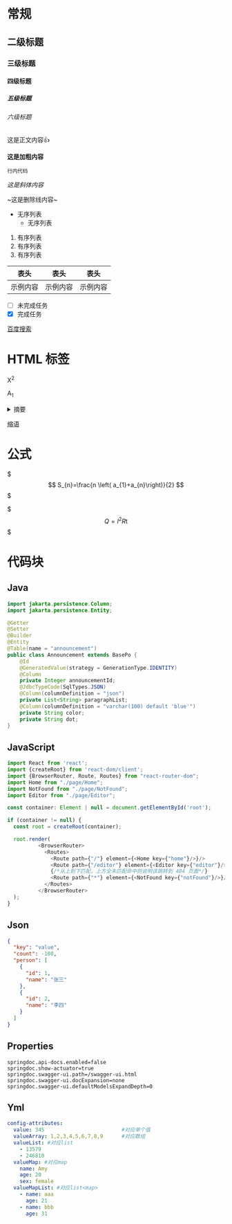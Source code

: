 # 常规

## 二级标题

### 三级标题

#### 四级标题

##### 五级标题

###### 六级标题

这是正文内容👍

**这是加粗内容**

``行内代码``

*这是斜体内容*

~这是删除线内容~

- 无序列表
  - 无序列表

1. 有序列表
2. 有序列表
3. 有序列表

|  表头  |  表头  |  表头  |
|:----:|:----:|:----:|
| 示例内容 | 示例内容 | 示例内容 |

- [ ] 未完成任务
- [x] 完成任务

[百度搜索](https://www.baidu.com)

# HTML 标签

X<sup>2</sup>

A<sub>1</sub>

<details>
  <summary>摘要</summary>
  <p>详情内容</p>
</details>

<acronym title="全称详情">缩语</acronym>

# 公式

$$$
S_{n}=\frac{n \left( a_{1}+a_{n}\right)}{2}
$$$

$$$
Q = I ^ { 2 } R \mathrm { t }
$$$

# 代码块

## Java

```java
import jakarta.persistence.Column;
import jakarta.persistence.Entity;

@Getter
@Setter
@Builder
@Entity
@Table(name = "announcement")
public class Announcement extends BasePo {
    @Id
    @GeneratedValue(strategy = GenerationType.IDENTITY)
    @Column
    private Integer announcementId;
    @JdbcTypeCode(SqlTypes.JSON)
    @Column(columnDefinition = "json")
    private List<String> paragraphList;
    @Column(columnDefinition = "varchar(100) default 'blue'")
    private String color;
    private String dot;
}
```

## JavaScript

```js
import React from 'react';
import {createRoot} from 'react-dom/client';
import {BrowserRouter, Route, Routes} from "react-router-dom";
import Home from "./page/Home";
import NotFound from "./page/NotFound";
import Editor from "./page/Editor";

const container: Element | null = document.getElementById('root');

if (container != null) {
  const root = createRoot(container);

  root.render(
          <BrowserRouter>
            <Routes>
              <Route path={"/"} element={<Home key={"home"}/>}/>
              <Route path={"/editor"} element={<Editor key={"editor"}/>}/>
              {/*从上到下匹配，上方全未匹配命中则说明该跳转到 404 页面*/}
              <Route path={"*"} element={<NotFound key={"notFound"}/>}/>
            </Routes>
          </BrowserRouter>
  );
}
```

## Json

```json
{
  "key": "value",
  "count": -100,
  "person": [
    {
      "id": 1,
      "name": "张三"
    },
    {
      "id": 2,
      "name": "李四"
    }
  ]
}
```

## Properties

```properties
springdoc.api-docs.enabled=false
springdoc.show-actuator=true
springdoc.swagger-ui.path=/swagger-ui.html
springdoc.swagger-ui.docExpansion=none
springdoc.swagger-ui.defaultModelsExpandDepth=0
```

## Yml

```yml
config-attributes:
  value: 345                         #对应单个值
  valueArray: 1,2,3,4,5,6,7,8,9      #对应数组
  valueList: #对应list
    - 13579
    - 246810
  valueMap: #对应map
    name: Amy
    age: 20
    sex: female
  valueMapList: #对应list<map>
    - name: aaa
      age: 21
    - name: bbb
      age: 31
```
